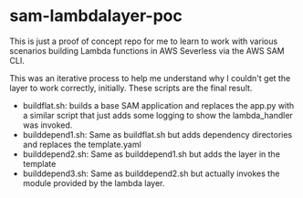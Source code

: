 # sam-lambdalayer-poc

This is just a proof of concept repo for me to learn to work with various scenarios building Lambda functions in AWS Severless via the AWS SAM CLI. 

This was an iterative process to help me understand why I couldn't get the layer to work correctly, initially. These scripts are the final result.

* buildflat.sh: builds a base SAM application and replaces the app.py with a similar script that just adds some logging to show the lambda_handler was invoked.
* builddepend1.sh: Same as buildflat.sh but adds dependency directories and replaces the template.yaml
* builddepend2.sh: Same as builddepend1.sh but adds the layer in the template
* builddepend3.sh: Same as builddepend2.sh but actually invokes the module provided by the lambda layer.
